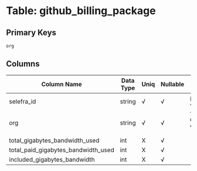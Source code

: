 # Table: github_billing_package

## Primary Keys 

```
org
```


## Columns 

|  Column Name   |  Data Type  | Uniq | Nullable | Description | 
|  ----  | ----  | ----  | ----  | ---- | 
| selefra_id | string | √ | √ | primary keys value md5 | 
| org | string | √ | √ | `The Github Organization of the resource.` | 
| total_gigabytes_bandwidth_used | int | X | √ |  | 
| total_paid_gigabytes_bandwidth_used | int | X | √ |  | 
| included_gigabytes_bandwidth | int | X | √ |  | 


